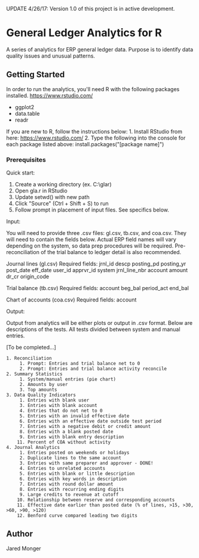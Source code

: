 UPDATE 4/26/17: Version 1.0 of this project is in active development.


# General Ledger Analytics for R

A series of analytics for ERP general ledger data. Purpose is to identify data quality issues and unusual patterns.


## Getting Started

In order to run the analytics, you'll need R with the following packages installed. https://www.rstudio.com/
- ggplot2
- data.table
- readr

If you are new to R, follow the instructions below:
     1. Install RStudio from here: https://www.rstudio.com/
     2. Type the following into the console for each package listed above: install.packages("[package name]")

	 
### Prerequisites

Quick start:

1. Create a working directory (ex. C:\glar)
2. Open gla.r in RStudio
3. Update setwd() with new path
4. Click "Source" (Ctrl + Shift + S) to run
5. Follow prompt in placement of input files. See specifics below.


Input:

You will need to provide three .csv files: gl.csv, tb.csv, and coa.csv. They will need to contain the fields below. 
Actual ERP field names will vary depending on the system, so data prep procedures will be required.
Pre-reconciliation of the trial balance to ledger detail is also recommended.

Journal lines (gl.csv)
	Required fields:
		jrnl_id <chr> 
		descp <chr> 
		posting_pd <chr>
		posting_yr <chr>
		post_date <dttm>
		eff_date <dttm>
		user_id <chr>
		apprvr_id <chr>
		system <chr>
		jrnl_line_nbr <chr>
		account <chr>
		amount <dbl>
		dr_cr <chr>
		origin_code <chr>

Trial balance (tb.csv)
	Required fields:
		account <chr>
		beg_bal <dbl>
		period_act <dbl>
		end_bal <dbl>
		
Chart of accounts (coa.csv)
	Required fields:
		account <chr>


Output:

Output from analytics will be either plots or output in .csv format. Below are descriptions of the tests. All tests divided between system and manual entries.

[To be completed...]

	1. Reconciliation
		 1. Prompt: Entries and trial balance net to 0
		 2. Prompt: Entries and trial balance activity reconcile
	2. Summary Statistics
		 1. System/manual entries (pie chart)
		 2. Amounts by user
		 3. Top amounts
	3. Data Quality Indicators
		 1. Entries with blank user
		 3. Entries with blank account
		 4. Entries that do not net to 0 
		 5. Entries with an invalid effective date
		 6. Entries with an effective date outside test period
		 7. Entries with a negative debit or credit amount
		 8. Entries with a blank posted date
		 9. Entries with blank entry description
		11. Percent of COA without activity
	4. Journal Analytics
		 1. Entries posted on weekends or holidays
		 2. Duplicate lines to the same account
		 3. Entries with same preparer and approver	- DONE!	
		 4. Entries to unrelated accounts
		 5. Entries with blank or little description
		 6. Entries with key words in description
		 7. Entries with round dollar amount
		 8. Entries with recurring ending digits
		 9. Large credits to revenue at cutoff
		10. Relationship between reserve and corresponding accounts
		11. Effective date earlier than posted date (% of lines, >15, >30, >60, >90, >120)
		12. Benford curve compared leading two digits


## Author

Jared Monger